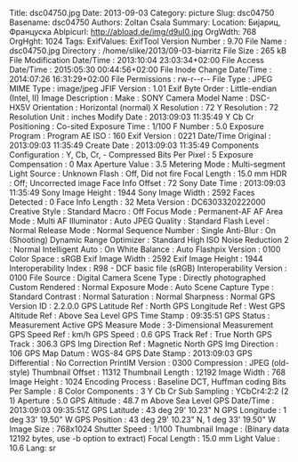 Title: dsc04750.jpg
Date: 2013-09-03
Category: picture
Slug: dsc04750
Basename: dsc04750
Authors: Zoltan Csala
Summary:
Location: Бијариц, Француска
Ablpicurl: http://abload.de/img/d9ul0.jpg
OrgWdth: 768
OrgHght: 1024
Tags:
ExifValues: ExifTool Version Number : 9.70
            File Name : dsc04750.jpg
            Directory : /home/slike/2013/09-03-biarritz
            File Size : 265 kB
            File Modification Date/Time : 2013:10:04 23:03:34+02:00
            File Access Date/Time : 2015:05:30 00:44:56+02:00
            File Inode Change Date/Time : 2014:07:26 16:31:29+02:00
            File Permissions : rw-r--r--
            File Type : JPEG
            MIME Type : image/jpeg
            JFIF Version : 1.01
            Exif Byte Order : Little-endian (Intel, II)
            Image Description :
            Make : SONY
            Camera Model Name : DSC-HX5V
            Orientation : Horizontal (normal)
            X Resolution : 72
            Y Resolution : 72
            Resolution Unit : inches
            Modify Date : 2013:09:03 11:35:49
            Y Cb Cr Positioning : Co-sited
            Exposure Time : 1/100
            F Number : 5.0
            Exposure Program : Program AE
            ISO : 160
            Exif Version : 0221
            Date/Time Original : 2013:09:03 11:35:49
            Create Date : 2013:09:03 11:35:49
            Components Configuration : Y, Cb, Cr, -
            Compressed Bits Per Pixel : 5
            Exposure Compensation : 0
            Max Aperture Value : 3.5
            Metering Mode : Multi-segment
            Light Source : Unknown
            Flash : Off, Did not fire
            Focal Length : 15.0 mm
            HDR : Off; Uncorrected image
            Face Info Offset : 72
            Sony Date Time : 2013:09:03 11:35:49
            Sony Image Height : 1944
            Sony Image Width : 2592
            Faces Detected : 0
            Face Info Length : 32
            Meta Version : DC6303320222000
            Creative Style : Standard
            Macro : Off
            Focus Mode : Permanent-AF
            AF Area Mode : Multi
            AF Illuminator : Auto
            JPEG Quality : Standard
            Flash Level : Normal
            Release Mode : Normal
            Sequence Number : Single
            Anti-Blur : On (Shooting)
            Dynamic Range Optimizer : Standard
            High ISO Noise Reduction 2 : Normal
            Intelligent Auto : On
            White Balance : Auto
            Flashpix Version : 0100
            Color Space : sRGB
            Exif Image Width : 2592
            Exif Image Height : 1944
            Interoperability Index : R98 - DCF basic file (sRGB)
            Interoperability Version : 0100
            File Source : Digital Camera
            Scene Type : Directly photographed
            Custom Rendered : Normal
            Exposure Mode : Auto
            Scene Capture Type : Standard
            Contrast : Normal
            Saturation : Normal
            Sharpness : Normal
            GPS Version ID : 2.2.0.0
            GPS Latitude Ref : North
            GPS Longitude Ref : West
            GPS Altitude Ref : Above Sea Level
            GPS Time Stamp : 09:35:51
            GPS Status : Measurement Active
            GPS Measure Mode : 3-Dimensional Measurement
            GPS Speed Ref : km/h
            GPS Speed : 0.6
            GPS Track Ref : True North
            GPS Track : 306.3
            GPS Img Direction Ref : Magnetic North
            GPS Img Direction : 106
            GPS Map Datum : WGS-84
            GPS Date Stamp : 2013:09:03
            GPS Differential : No Correction
            PrintIM Version : 0300
            Compression : JPEG (old-style)
            Thumbnail Offset : 11312
            Thumbnail Length : 12192
            Image Width : 768
            Image Height : 1024
            Encoding Process : Baseline DCT, Huffman coding
            Bits Per Sample : 8
            Color Components : 3
            Y Cb Cr Sub Sampling : YCbCr4:2:2 (2 1)
            Aperture : 5.0
            GPS Altitude : 48.7 m Above Sea Level
            GPS Date/Time : 2013:09:03 09:35:51Z
            GPS Latitude : 43 deg 29' 10.23" N
            GPS Longitude : 1 deg 33' 19.50" W
            GPS Position : 43 deg 29' 10.23" N, 1 deg 33' 19.50" W
            Image Size : 768x1024
            Shutter Speed : 1/100
            Thumbnail Image : (Binary data 12192 bytes, use -b option to extract)
            Focal Length : 15.0 mm
            Light Value : 10.6
Lang: sr

